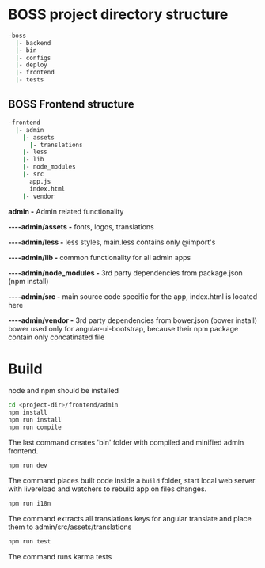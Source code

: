 # BOSS project directory structure

```sh
-boss
  |- backend
  |- bin
  |- configs
  |- deploy
  |- frontend
  |- tests
```

## BOSS Frontend structure

```sh
-frontend
  |- admin
    |- assets
      |- translations
    |- less
    |- lib
    |- node_modules
    |- src
      app.js
      index.html
    |- vendor
```

**admin -**
Admin related functionality

**----admin/assets -**
fonts, logos, translations

**----admin/less -**
less styles, main.less contains only @import's

**----admin/lib -**
common functionality for all admin apps

**----admin/node_modules -**
3rd party dependencies from package.json (npm install)

**----admin/src -**
main source code specific for the app, index.html is located here

**----admin/vendor -**
3rd party dependencies from bower.json (bower install) bower used only for angular-ui-bootstrap, because their npm package
contain only concatinated file

# Build

node and npm should be installed

```sh
cd <project-dir>/frontend/admin
npm install
npm run install
npm run compile
```
The last command creates 'bin' folder with compiled and minified admin frontend.

```sh
npm run dev
```
The command places built code inside a `build` folder, start local web server with
livereload and watchers to rebuild app on files changes.

```sh
npm run i18n
```
The command extracts all translations keys for angular translate and place them to admin/src/assets/translations

```sh
npm run test
```
The command runs karma tests
